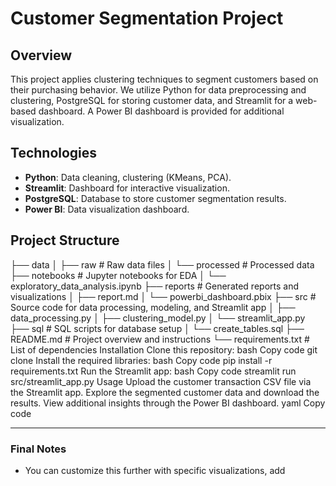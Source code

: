# Customer Segmentation Project

## Overview

This project applies clustering techniques to segment customers based on their purchasing behavior. We utilize Python for data preprocessing and clustering, PostgreSQL for storing customer data, and Streamlit for a web-based dashboard. A Power BI dashboard is provided for additional visualization.

## Technologies

- **Python**: Data cleaning, clustering (KMeans, PCA).
- **Streamlit**: Dashboard for interactive visualization.
- **PostgreSQL**: Database to store customer segmentation results.
- **Power BI**: Data visualization dashboard.

## Project Structure
├── data
│   ├── raw               # Raw data files
│   └── processed         # Processed data
├── notebooks             # Jupyter notebooks for EDA
│   └── exploratory_data_analysis.ipynb
├── reports               # Generated reports and visualizations
│   ├── report.md
│   └── powerbi_dashboard.pbix
├── src                   # Source code for data processing, modeling, and Streamlit app
│   ├── data_processing.py
│   ├── clustering_model.py
│   └── streamlit_app.py
├── sql                   # SQL scripts for database setup
│   └── create_tables.sql
├── README.md             # Project overview and instructions
└── requirements.txt      # List of dependencies
Installation
Clone this repository:
bash
Copy code
git clone <repo-url>
Install the required libraries:
bash
Copy code
pip install -r requirements.txt
Run the Streamlit app:
bash
Copy code
streamlit run src/streamlit_app.py
Usage
Upload the customer transaction CSV file via the Streamlit app.
Explore the segmented customer data and download the results.
View additional insights through the Power BI dashboard.
yaml
Copy code

---

### Final Notes

- You can customize this further with specific visualizations, add

